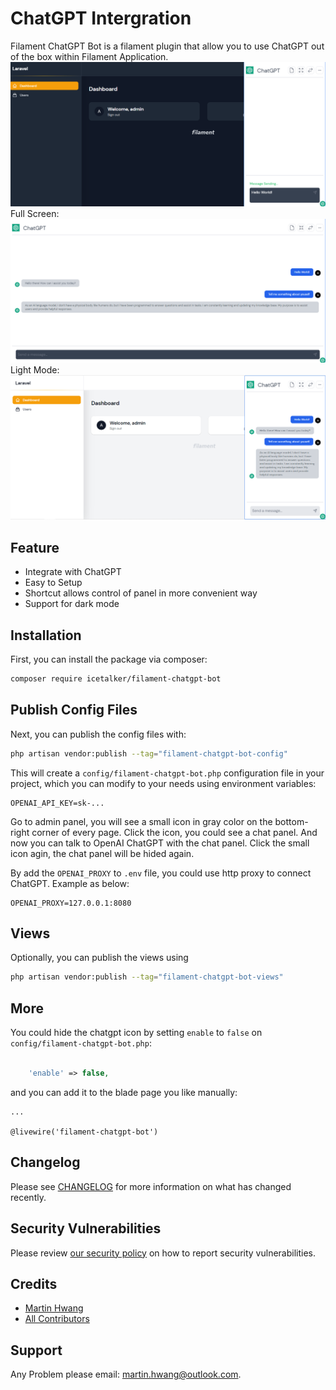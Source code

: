# ChatGPT Intergration 

Filament ChatGPT Bot is a filament plugin that allow you to use ChatGPT out of the box within Filament Application. 
![](./screenshot/dark-mode.png)
Full Screen:
![](./screenshot/full-screen.png)
Light Mode:
![](./screenshot/light-mode.png)

## Feature

- Integrate with ChatGPT
- Easy to Setup
- Shortcut allows control of panel in more convenient way
- Support for dark mode


## Installation

First, you can install the package via composer:

```bash
composer require icetalker/filament-chatgpt-bot
```

## Publish Config Files

Next, you can publish the config files with:

```bash
php artisan vendor:publish --tag="filament-chatgpt-bot-config"
```

This will create a `config/filament-chatgpt-bot.php` configuration file in your project, which you can modify to your needs using environment variables:

```
OPENAI_API_KEY=sk-...
```

Go to admin panel, you will see a small icon in gray color on the bottom-right corner of every page. Click the icon, you could see a chat panel. And now you can talk to OpenAI ChatGPT with the chat panel. Click the small icon agin, the chat panel will be hided again.

By add the `OPENAI_PROXY` to `.env` file, you could use http proxy to connect ChatGPT. Example as below:

```
OPENAI_PROXY=127.0.0.1:8080
```

## Views

Optionally, you can publish the views using

```bash
php artisan vendor:publish --tag="filament-chatgpt-bot-views"
```

## More

You could hide the chatgpt icon by setting `enable` to `false` on `config/filament-chatgpt-bot.php`:

```php

    'enable' => false,

```

and you can add it to the blade page you like manually:

```blade
...

@livewire('filament-chatgpt-bot')
```

## Changelog

Please see [CHANGELOG](CHANGELOG.md) for more information on what has changed recently.

## Security Vulnerabilities

Please review [our security policy](../../security/policy) on how to report security vulnerabilities.

## Credits

- [Martin Hwang](https://github.com/icetalker)
- [All Contributors](../../contributors)

## Support

Any Problem please email: martin.hwang@outlook.com.
